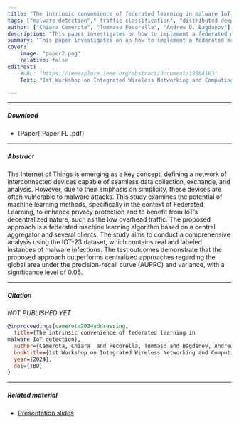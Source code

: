 ```yaml
---
title: "The intrinsic convenience of federated learning in malware IoT detection" 
tags: ["malware detection"," traffic classification", "distributed deep learning"]
author: ["Chiara Camerota", "Tommaso Pecorella", "Andrew D. Bagdanov"]
description: "This paper investigates on how to implement a federated malware recognition system. Publishing 1st Workshop on Integrated Wireless Networking and Computing (IWNC), 2024." 
summary: "This paper investigates on on how to implement a federated malware recognition system." 
cover:
    image: "paper2.png"
    relative: false
editPost:
    #URL: "https://ieeexplore.ieee.org/abstract/document/10584163"
    Text: "1st Workshop on Integrated Wireless Networking and Computing (IWNC)"

---
```


---

##### Download

+ [Paper](Paper FL .pdf)

---

##### Abstract

The Internet of Things is emerging as a key concept, defining a network of interconnected devices capable of seamless data collection, exchange, and analysis. However, due to their emphasis on simplicity, these devices are often vulnerable to malware attacks. This study examines the potential of machine learning methods, specifically in the context of Federated Learning, to enhance privacy protection and to benefit from IoT’s decentralized nature, such as the low overhead traffic. The proposed approach is a federated machine learning algorithm based on a central aggregator and several clients. The study aims to conduct a comprehensive analysis using the IOT-23 dataset, which contains real and labeled instances of malware infections.
The test outcomes demonstrate that the proposed approach outperforms centralized approaches regarding the global area under the precision-recall curve (AUPRC) and variance, with a significance level of 0.05.

---


##### Citation

*NOT PUBLISHED YET*

```BibTeX
@inproceedings{camerota2024addressing,
  title={The intrinsic convenience of federated learning in
malware IoT detection},
  author={Camerota, Chiara  and Pecorella, Tommaso and Bagdanov, Andrew D.},
  booktitle={1st Workshop on Integrated Wireless Networking and Computing (IWNC)},
  year={2024},
  doi={TBD}
}
```

---
##### Related material

+ [Presentation slides](pres2.pdf)
